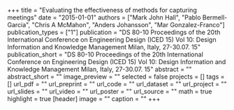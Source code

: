 +++
title = "Evaluating the effectiveness of methods for capturing meetings"
date = "2015-01-01"
authors = ["Mark John Hall", "Pablo Bermell-Garcia", "Chris A McMahon", "Anders Johansson", "Mar Gonzalez-Franco"]
publication_types = ["1"]
publication = "DS 80-10 Proceedings of the 20th International Conference on Engineering Design (ICED 15) Vol 10: Design Information and Knowledge Management Milan, Italy, 27-30.07. 15"
publication_short = "DS 80-10 Proceedings of the 20th International Conference on Engineering Design (ICED 15) Vol 10: Design Information and Knowledge Management Milan, Italy, 27-30.07. 15"
abstract = ""
abstract_short = ""
image_preview = ""
selected = false
projects = []
tags = []
url_pdf = ""
url_preprint = ""
url_code = ""
url_dataset = ""
url_project = ""
url_slides = ""
url_video = ""
url_poster = ""
url_source = ""
math = true
highlight = true
[header]
image = ""
caption = ""
+++
